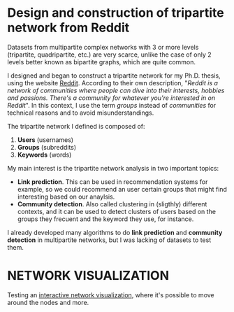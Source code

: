 # Design and construction of tripartite network from Reddit

Datasets from multipartite complex networks with 3 or more levels (tripartite, quadripartite, etc.) are very scarce, unlike the case of only 2 levels better known as bipartite graphs, which are quite common.

I designed and began to construct a tripartite network for my Ph.D. thesis, using the website [Reddit](https://www.reddit.com). According to their own description, "*Reddit is a network of communities where people can dive into their interests, hobbies and passions. There's a community for whatever you're interested in on Reddit*". In this context, I use the term *groups* instead of *communities* for technical reasons and to avoid misunderstandings.

The tripartite network I defined is composed of:
1. **Users** (usernames)
2. **Groups** (subreddits)
3. **Keywords** (words)

My main interest is the tripartite network analysis in two important topics:
* **Link prediction**. This can be used in recommendation systems for example, so we could recommend an user certain groups that might find interesting based on our anaylsis.
* **Community detection**. Also called clustering in (sligthly) different contexts, and it can be used to detect clusters of users based on the groups they frecuent and the keyword they use, for instance.

I already developed many algorithms to do **link prediction** and **community detection** in multipartite networks, but I was lacking of datasets to test them.

# NETWORK VISUALIZATION

Testing an [interactive network visualization](https://raw.githack.com/JorgeRuizBerlin/reddit-tripartite-network/main/bipartite_ggu.html), where it's possible to move around the nodes and more.
